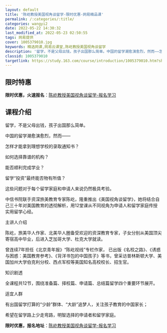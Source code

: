 ```yaml
---
layout: default
title: '陈屹教授美国视角谈留学-限时优惠-网易精品课'
permalink: /:categories/:title/
categories: wangyi2
date: 2022-05-22 14:30:32
last_modified_at: 2022-05-23 02:50:55
tags: 网易提供
cover: 1005379010.jpg
keywords: 精选网课,网易云课堂,陈屹教授美国视角谈留学
description: '留学，不是父母出钱，孩子出国那么简单。中国的留学潮愈演愈烈，然而——怎样才能拿到理想学校的录取通知书？如何选择靠谱的机构'
classid: 1005379010
targetlink: https://study.163.com/course/introduction/1005379010.htm?share=1&shareId=1025206652&utm_campaign=share&utm_medium=iphoneShare&utm_source=&utm_u=1025206652
---
```


## 限时特惠

**限时优惠，火速报名**：[陈屹教授美国视角谈留学-报名学习](https://study.163.com/course/introduction/1005379010.htm?share=1&shareId=1025206652&utm_campaign=share&utm_medium=iphoneShare&utm_source=&utm_u=1025206652)

## 课程介绍

留学，不是父母出钱，孩子出国那么简单。

中国的留学潮愈演愈烈，然而——



怎样才能拿到理想学校的录取通知书？

如何选择靠谱的机构？

能否顺利完成学业？

留学“投资”最终能否物有所值？



这些问题对于每个留学家庭和申请人来说仍然极具考验。



中信书院联手资深旅美教育专家陈屹，隆重推出《美国视角谈留学》，她将结合自己三十年对美国教育的透彻解析，用12堂课从不同视角为申请人和留学家庭传授实用留学心经。



主讲人介绍

陈屹，旅美华人作家、北美华人圈备受欢迎的资深教育专家，子女分别从美国顶尖寄宿高中毕业，后进入芝加哥大学、杜克大学就读。



曾连续7年担任《北京青年报》“陈屹视线”专栏作家， 已出版《名校之路》、《诱惑与困惑：美国教育参考》、《背洋书包的中国孩子》等书，曾采访普林斯顿大学、美国加州大学伯克利分校、西点军校等美国知名高校校长、招生官。



知识剧透

全课程共12节，围绕准备篇、择校篇、申请篇、总结篇留学四个重要环节展开。



适宜人群

有出国留学打算的“少龄”群体、“大龄”追梦人，关注孩子教育的中国家长；

希望在留学路上少走弯路，明智选择的申请者和留学家庭。

**限时优惠，报名地址**：[陈屹教授美国视角谈留学-报名学习](https://study.163.com/course/introduction/1005379010.htm?share=1&shareId=1025206652&utm_campaign=share&utm_medium=iphoneShare&utm_source=&utm_u=1025206652)

